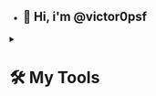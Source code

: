 - ## 👋 Hi, i'm @victor0psf
 <details>
 <summary><h1>🛠️ My Tools</h1></summary>

  ## 🖥️ Programming and Markup Languages
![Kotlin](https://img.shields.io/badge/-Kotlin-7F52FF?style=for-the-badge&logo=kotlin&logoColor=white)
![JavaScript](https://img.shields.io/badge/-JavaScript-F7DF1E?style=for-the-badge&logo=javascript&logoColor=black)
![HTML](https://img.shields.io/badge/-HTML-E34F26?style=for-the-badge&logo=html5&logoColor=white)
![CSS](https://img.shields.io/badge/-CSS-1572B6?style=for-the-badge&logo=css3&logoColor=white)
![SQL](https://img.shields.io/badge/-SQL-4479A1?style=for-the-badge&logo=MySQL&logoColor=white)
<img src="https://cdn.jsdelivr.net/gh/devicons/devicon/icons/csharp/csharp-original.svg" height="40" alt="csharp logo"  />
## 📚 Frameworks and Libraries
![Bootstrap](https://img.shields.io/badge/-Bootstrap-7952B3?style=for-the-badge&logo=bootstrap&logoColor=white)

## 💻 Software and Tools
![Visual Studio Code](https://img.shields.io/badge/-Visual%20Studio%20Code-007ACC?style=for-the-badge&logo=visual-studio-code&logoColor=white)
![Visual Studio](https://img.shields.io/badge/-Visual%20Studio-5C2D91?style=for-the-badge&logo=visual-studio&logoColor=white)
![IntelliJ IDEA](https://img.shields.io/badge/-IntelliJ%20IDEA-000000?style=for-the-badge&logo=intellij-idea&logoColor=white)
</details>





<!---
victor0psf/victor0psf is a ✨ special ✨ repository because its `README.md` (this file) appears on your GitHub profile.
You can click the Preview link to take a look at your changes.
--->
